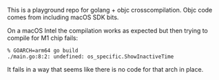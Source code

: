 This is a playground repo for golang + objc crosscompilation. Objc code comes from including macOS SDK bits.

On a macOS Intel the compilation works as expected but then trying to compile for M1 chip fails:
```
% GOARCH=arm64 go build
./main.go:8:2: undefined: os_specific.ShowInactiveTime
```

It fails in a way that seems like there is no code for that arch in place.
